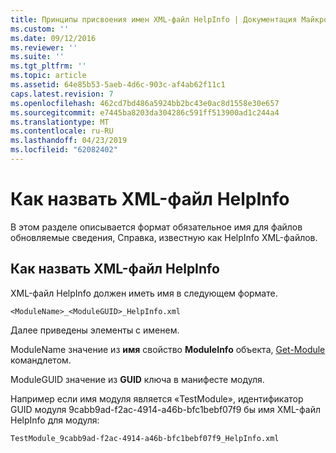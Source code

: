 ```yaml
---
title: Принципы присвоения имен XML-файл HelpInfo | Документация Майкрософт
ms.custom: ''
ms.date: 09/12/2016
ms.reviewer: ''
ms.suite: ''
ms.tgt_pltfrm: ''
ms.topic: article
ms.assetid: 64e85b53-5aeb-4d6c-903c-af4ab62f11c1
caps.latest.revision: 7
ms.openlocfilehash: 462cd7bd486a5924bb2bc43e0ac8d1558e30e657
ms.sourcegitcommit: e7445ba8203da304286c591ff513900ad1c244a4
ms.translationtype: MT
ms.contentlocale: ru-RU
ms.lasthandoff: 04/23/2019
ms.locfileid: "62082402"
---
```

# <a name="how-to-name-a-helpinfo-xml-file"></a>Как назвать XML-файл HelpInfo

В этом разделе описывается формат обязательное имя для файлов обновляемые сведения, Справка, известную как HelpInfo XML-файлов.

## <a name="how-to-name-a-helpinfo-xml-file"></a>Как назвать XML-файл HelpInfo

XML-файл HelpInfo должен иметь имя в следующем формате.

`<ModuleName>_<ModuleGUID>_HelpInfo.xml`

Далее приведены элементы с именем.

ModuleName значение из **имя** свойство **ModuleInfo** объекта, [Get-Module](/powershell/module/Microsoft.PowerShell.Core/Get-Module) командлетом.

ModuleGUID значение из **GUID** ключа в манифесте модуля.

Например если имя модуля является «TestModule», идентификатор GUID модуля 9cabb9ad-f2ac-4914-a46b-bfc1bebf07f9 бы имя XML-файл HelpInfo для модуля:

`TestModule_9cabb9ad-f2ac-4914-a46b-bfc1bebf07f9_HelpInfo.xml`